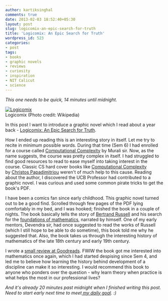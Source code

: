```yaml
---
author: kartiksinghal
comments: true
date: 2013-02-03 18:52:40+05:30
layout: post
slug: logicomix-an-epic-search-for-truth
title: 'Logicomix: An Epic Search for Truth'
wordpress_id: 523
categories:
- post
tags:
- books
- graphic novels
- reviews
- curiosity
- inspiration
- NIT Calicut
- science
---
```


_This one needs to be quick, 14 minutes until midnight._

[![Logicomix](http://upload.wikimedia.org/wikipedia/en/6/60/Logicomix_cover.jpg)](http://en.wikipedia.org/wiki/File:Logicomix_cover.jpg)  
Logicomix (Photo credit: Wikipedia)

In this post I want to introduce a graphic novel which I read about a year back - [Logicomix: An Epic Search for Truth](http://www.logicomix.com/en/).

How I ended up reading this is an interesting story in itself. Let me try to recite in minimum possible words. During that time (Sem 6) I had enrolled for a course called [Computational Complexity](http://athena.nitc.ac.in/~kmurali/Courses/CCJan2012/index.html) by Murali sir. Now, as the name suggests, the course was pretty complex in itself. I had struggled to find good resources to read to ease myself into taking interest in the course. Classic CS hard cover books like [Computational Complexity](http://www.amazon.com/Computational-Complexity-Christos-H-Papadimitriou/dp/0201530821) by [Christos Papadimitriou](http://en.wikipedia.org/wiki/Christos_Papadimitriou) weren't of much help to this cause. Reading about the author, I discovered the UCB Professor had contributed to a graphic novel. I was curious and used some common pirate tricks to get the book's PDF.

I have been a comics fan since early childhood. This graphic novel turned out to be a good find. Scrolled through few pages of the PDF lying comfortably in my bed, and I was hooked; finished the book in a couple of nights. The book basically tells the story of [Bertrand Russell](http://en.wikipedia.org/wiki/Bertrand_Russell) and his search for the [foundations of mathematics](http://en.wikipedia.org/wiki/Foundations_of_mathematics), narrated by himself. One of my early mentors, Devendra sir, had once suggested to read the works of Russell (which I still hope to be able to do sometime), this book told me why he suggested that. Also, the book takes us through the interesting history of mathematics of the late 18th century and early 19th century.

I wrote a [small review at Goodreads](http://www.goodreads.com/review/show/274306530). FWIW the book got me interested into mathematics once again, which I had started despising since Sem 4, and led me to believe how learning the history behind development of a discipline can make it so interesting. I would recommend this book to anyone who ponders over the question - why learn theory when practice is what helps the most in our professional lives?

_And it's already 20 minutes past midnight when I finished writing this post. Need to start early next time to meet[ my daily goal](http://k4rtik.wordpress.com/2013/02/01/28-days-challenge/). :)_
